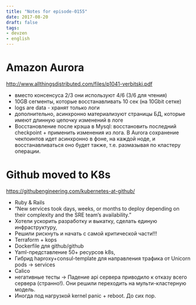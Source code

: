 ```yaml
---
title: "Notes for episode-0155"
date: 2017-08-20
draft: false
tags:
- devzen
- english
---
```


# Amazon Aurora
http://www.allthingsdistributed.com/files/p1041-verbitski.pdf

- вместо консенсуса 2/3 они используют 4/6 (3/6 для чтения)
- 10GB сегменты, которые восстанавливать 10 сек (на 10Gbit сетке)
- logs are data - хранят только логи
- дополнительно, асинхронно материализуют страницы БД, которые имеют длинную цепочку изменений в логе
- Восстановление после крэша в Mysql: восстановить последний checkpoint + применить изменения из лога. В Aurora сохранение чекпоинтов идет асинхронно в фоне, на каждой ноде, и восстанавливаться оно будет также, т.е. размазывая по кластеру операции.


# Github moved to K8s
https://githubengineering.com/kubernetes-at-github/

- Ruby & Rails
- “New services took days, weeks, or months to deploy depending on their complexity and the SRE team’s availability.”
- Хотели ускорить разработку и выкатку, сделать единую инфраструктуру,
- Решили рискнуть и начать с самой критической части!!!
- Terraform + kops
- Dockerfile для github/github
- Yaml-представление 50+ ресурсов k8s,
- Гибрид haproxy+consul-template для направления трафика от Unicorn pods -> services
- Calico
- негативные тесты -> Падение api сервера приводило к отказу всего сервера (странно!). Они решили переходить на мульти-кластерную модель.
- Иногда под нагрузкой kernel panic + reboot. До сих пор.
